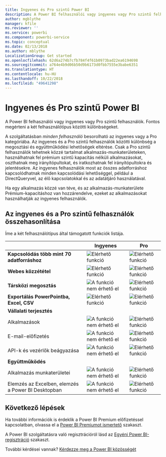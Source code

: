 ```yaml
---
title: Ingyenes és Pro szintű Power BI
description: A Power BI felhasználói vagy ingyenes vagy Pro szintű felhasználók. Fontos megérteni a két felhasználótípus közötti különbségeket.
author: mgblythe
manager: kfile
ms.reviewer: ''
ms.service: powerbi
ms.component: powerbi-service
ms.topic: conceptual
ms.date: 02/13/2018
ms.author: mblythe
LocalizationGroup: Get started
ms.openlocfilehash: 62d6a274b7cfb784f4f61b0973bad22ea6194698
ms.sourcegitcommit: a764e4b9d06b50d9b6173d0fbb7555e3babe6351
ms.translationtype: HT
ms.contentlocale: hu-HU
ms.lasthandoff: 10/22/2018
ms.locfileid: "49641298"
---
```

# <a name="power-bi-free-vs-pro"></a>Ingyenes és Pro szintű Power BI

A Power BI felhasználói vagy ingyenes vagy Pro szintű felhasználók. Fontos megérteni a két felhasználótípus közötti különbségeket.

A szolgáltatásban *minden felhasználó* besorolható az ingyenes vagy a Pro kategóriába. Az ingyenes és a Pro szintű felhasználók közötti különbség a megosztási és együttműködési lehetőségek eltérése. Csak a Pro szintű felhasználók tehetnek közzé tartalmat alkalmazás-munkaterületeken, használhatnak fel prémium szintű kapacitás nélküli alkalmazásokat, oszthatnak meg irányítópultokat, és iratkozhatnak fel irányítópultokra és jelentésekre. Az ingyenes felhasználók most az összes adatforráshoz kapcsolódhatnak minden kapcsolódási lehetőséggel, például a DirectQueryvel, az élő kapcsolatokkal és az adatátjáró használatával.

Ha egy alkalmazás közzé van téve, és az alkalmazás-munkaterülete Prémium-kapacitáshoz van hozzárendelve, ezeket az alkalmazásokat használhatják az ingyenes felhasználók.

## <a name="free-vs-pro-comparison"></a>Az ingyenes és a Pro szintű felhasználók összehasonlítása
Íme a két felhasználótípus által támogatott funkciók listája.

|  | Ingyenes | Pro |
| --- | --- | --- |
| **Kapcsolódás több mint 70 adatforráshoz** |![Elérhető funkció](media/features-license-type/available.png) |![Elérhető funkció](media/features-license-type/available.png) |
| **Webes közzététel** |![Elérhető funkció](media/features-license-type/available.png) |![Elérhető funkció](media/features-license-type/available.png) |
| **Társközi megosztás** |![A funkció nem érhető el](media/features-license-type/not-available.png) |![Elérhető funkció](media/features-license-type/available.png) |
| **Exportálás PowerPointba, Excel, CSV** |![Elérhető funkció](media/features-license-type/available.png) |![Elérhető funkció](media/features-license-type/available.png) |
| **Vállalati terjesztés** | | |
| Alkalmazások |![A funkció nem érhető el](media/features-license-type/not-available.png) |![Elérhető funkció](media/features-license-type/available.png) |
| E-mail-előfizetés |![A funkció nem érhető el](media/features-license-type/not-available.png) |![Elérhető funkció](media/features-license-type/available.png) |
| API-k és vezérlők beágyazása |![A funkció nem érhető el](media/features-license-type/not-available.png) |![Elérhető funkció](media/features-license-type/available.png) |
| **Együttműködés** | | |
| Alkalmazás munkaterületei |![A funkció nem érhető el](media/features-license-type/not-available.png) |![Elérhető funkció](media/features-license-type/available.png) |
| Elemzés az Excelben, elemzés a Power BI Desktopban |![A funkció nem érhető el](media/features-license-type/not-available.png) |![Elérhető funkció](media/features-license-type/available.png) |

## <a name="next-steps"></a>Következő lépések

Ha további információk is érdeklik a Power BI Premium előfizetéssel kapcsolatban, olvassa el a [Power BI Premiumot ismertető](service-premium.md) szakaszt.

A Power BI szolgáltatásra való regisztrációról lásd az [Egyéni Power BI-regisztráció](service-self-service-signup-for-power-bi.md) szakaszt.

További kérdései vannak? [Kérdezze meg a Power BI közösségét](https://community.powerbi.com/)